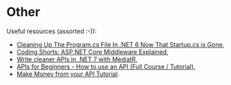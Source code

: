 # Other

Useful resources (assorted :-)):

- [Cleaning Up The Program.cs File In .NET 6 Now That Startup.cs is Gone](https://youtu.be/rhydGmLxfjQ),
- [Coding Shorts: ASP.NET Core Middleware Explained](https://youtu.be/TqCshF0o0nE),
- [Write cleaner APIs in .NET 7 with MediatR](https://youtu.be/euUg_IHo7-s),
- [APIs for Beginners - How to use an API (Full Course / Tutorial)](https://youtu.be/GZvSYJDk-us),
- [Make Money from your API Tutorial](https://youtu.be/MbqSMgMAzxU).
